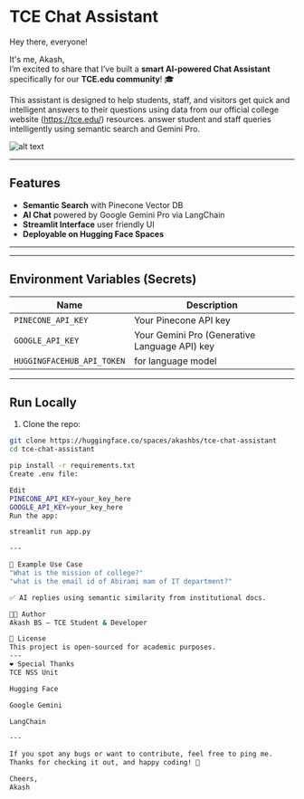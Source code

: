 # TCE Chat Assistant

Hey there, everyone! 

It's me, Akash,  
I’m excited to share that I’ve built a **smart AI-powered Chat Assistant** specifically for our **TCE.edu community**! 🎓

This assistant is designed to help students, staff, and visitors get quick and intelligent answers to their questions using data from our official college website (https://tce.edu/) resources.
 answer student and staff queries intelligently using semantic search and Gemini Pro.

![alt text](Testing.png)

---

##  Features

-  **Semantic Search** with Pinecone Vector DB
-  **AI Chat** powered by Google Gemini Pro via LangChain
-  **Streamlit Interface** user friendly UI
-  **Deployable on Hugging Face Spaces**

---

---

##  Environment Variables (Secrets)

| Name              | Description                              |
|-------------------|------------------------------------------|
| `PINECONE_API_KEY`| Your Pinecone API key                    |
| `GOOGLE_API_KEY`  | Your Gemini Pro (Generative Language API) key |
| `HUGGINGFACEHUB_API_TOKEN`  | for language model  |

---

##  Run Locally

1. Clone the repo:

```bash
git clone https://huggingface.co/spaces/akashbs/tce-chat-assistant
cd tce-chat-assistant

pip install -r requirements.txt
Create .env file:

Edit
PINECONE_API_KEY=your_key_here
GOOGLE_API_KEY=your_key_here
Run the app:

streamlit run app.py

---

🧪 Example Use Case
"What is the mission of college?"
"what is the email id of Abirami mam of IT department?"

✅ AI replies using semantic similarity from institutional docs.

👨‍💻 Author
Akash BS – TCE Student & Developer

📄 License
This project is open-sourced for academic purposes.
---
❤️ Special Thanks
TCE NSS Unit

Hugging Face

Google Gemini

LangChain

---

If you spot any bugs or want to contribute, feel free to ping me.  
Thanks for checking it out, and happy coding! 🚀

Cheers,  
Akash



